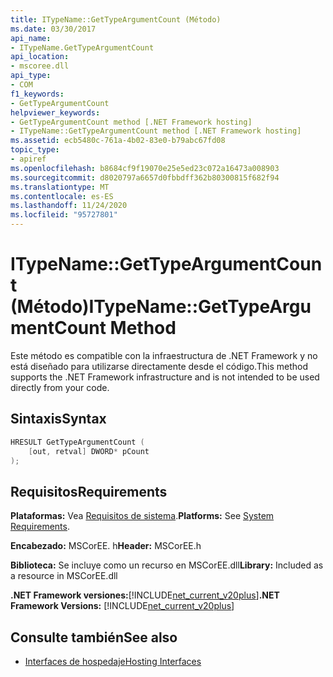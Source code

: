 ```yaml
---
title: ITypeName::GetTypeArgumentCount (Método)
ms.date: 03/30/2017
api_name:
- ITypeName.GetTypeArgumentCount
api_location:
- mscoree.dll
api_type:
- COM
f1_keywords:
- GetTypeArgumentCount
helpviewer_keywords:
- GetTypeArgumentCount method [.NET Framework hosting]
- ITypeName::GetTypeArgumentCount method [.NET Framework hosting]
ms.assetid: ecb5480c-761a-4b02-83e0-b79abc67fd08
topic_type:
- apiref
ms.openlocfilehash: b8684cf9f19070e25e5ed23c072a16473a008903
ms.sourcegitcommit: d8020797a6657d0fbbdff362b80300815f682f94
ms.translationtype: MT
ms.contentlocale: es-ES
ms.lasthandoff: 11/24/2020
ms.locfileid: "95727801"
---
```

# <a name="itypenamegettypeargumentcount-method"></a><span data-ttu-id="8076b-102">ITypeName::GetTypeArgumentCount (Método)</span><span class="sxs-lookup"><span data-stu-id="8076b-102">ITypeName::GetTypeArgumentCount Method</span></span>

<span data-ttu-id="8076b-103">Este método es compatible con la infraestructura de .NET Framework y no está diseñado para utilizarse directamente desde el código.</span><span class="sxs-lookup"><span data-stu-id="8076b-103">This method supports the .NET Framework infrastructure and is not intended to be used directly from your code.</span></span>  
  
## <a name="syntax"></a><span data-ttu-id="8076b-104">Sintaxis</span><span class="sxs-lookup"><span data-stu-id="8076b-104">Syntax</span></span>  
  
```cpp  
HRESULT GetTypeArgumentCount (  
    [out, retval] DWORD* pCount  
);  
```  
  
## <a name="requirements"></a><span data-ttu-id="8076b-105">Requisitos</span><span class="sxs-lookup"><span data-stu-id="8076b-105">Requirements</span></span>  

 <span data-ttu-id="8076b-106">**Plataformas:** Vea [Requisitos de sistema](../../get-started/system-requirements.md).</span><span class="sxs-lookup"><span data-stu-id="8076b-106">**Platforms:** See [System Requirements](../../get-started/system-requirements.md).</span></span>  
  
 <span data-ttu-id="8076b-107">**Encabezado:** MSCorEE. h</span><span class="sxs-lookup"><span data-stu-id="8076b-107">**Header:** MSCorEE.h</span></span>  
  
 <span data-ttu-id="8076b-108">**Biblioteca:** Se incluye como un recurso en MSCorEE.dll</span><span class="sxs-lookup"><span data-stu-id="8076b-108">**Library:** Included as a resource in MSCorEE.dll</span></span>  
  
 <span data-ttu-id="8076b-109">**.NET Framework versiones:**[!INCLUDE[net_current_v20plus](../../../../includes/net-current-v20plus-md.md)]</span><span class="sxs-lookup"><span data-stu-id="8076b-109">**.NET Framework Versions:** [!INCLUDE[net_current_v20plus](../../../../includes/net-current-v20plus-md.md)]</span></span>  
  
## <a name="see-also"></a><span data-ttu-id="8076b-110">Consulte también</span><span class="sxs-lookup"><span data-stu-id="8076b-110">See also</span></span>

- [<span data-ttu-id="8076b-111">Interfaces de hospedaje</span><span class="sxs-lookup"><span data-stu-id="8076b-111">Hosting Interfaces</span></span>](hosting-interfaces.md)
